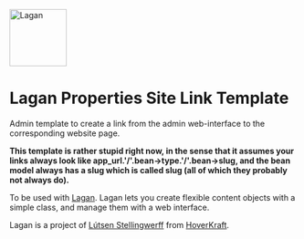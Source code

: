 [<img src="https://cdn.rawgit.com/lutsen/lagan/master/lagan-logo.svg" width="100" alt="Lagan">](https://github.com/lutsen/lagan)

Lagan Properties Site Link Template
===================================

Admin template to create a link from the admin web-interface to the corresponding website page.

**This template is rather stupid right now, in the sense that it assumes your links always look like app_url.'/'.bean->type.'/'.bean->slug, and the bean model always has a slug which is called slug (all of which they probably not always do).**

To be used with [Lagan](https://github.com/lutsen/lagan). Lagan lets you create flexible content objects with a simple class, and manage them with a web interface.

Lagan is a project of [Lútsen Stellingwerff](http://lutsen.land/) from [HoverKraft](http://www.hoverkraft.nl/).